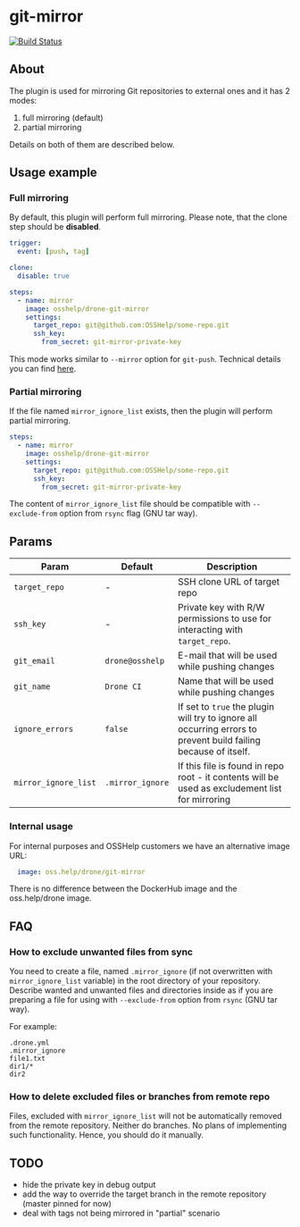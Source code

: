 # git-mirror

[![Build Status](https://drone.osshelp.ru/api/badges/drone/drone-git-mirror/status.svg)](https://drone.osshelp.ru/drone/drone-git-mirror)

## About

The plugin is used for mirroring Git repositories to external ones and it has 2 modes:

1. full mirroring (default)
1. partial mirroring

Details on both of them are described below.

## Usage example

### Full mirroring

By default, this plugin will perform full mirroring. Please note, that the clone step should be **disabled**.

``` yaml
trigger:
  event: [push, tag]

clone:
  disable: true

steps:
  - name: mirror
    image: osshelp/drone-git-mirror
    settings:
      target_repo: git@github.com:OSSHelp/some-repo.git
      ssh_key:
        from_secret: git-mirror-private-key
```

This mode works similar to `--mirror` option for `git-push`. Technical details you can find [here](entrypoint.sh#L83-L88).

### Partial mirroring

If the file named `mirror_ignore_list` exists, then the plugin will perform partial mirroring.

``` yaml
steps:
  - name: mirror
    image: osshelp/drone-git-mirror
    settings:
      target_repo: git@github.com:OSSHelp/some-repo.git
      ssh_key:
        from_secret: git-mirror-private-key
```

The content of `mirror_ignore_list` file should be compatible with `--exclude-from` option from `rsync` flag (GNU tar way).

## Params

| Param | Default | Description |
| -------- | -------- | -------- |
| `target_repo` | - | SSH clone URL of target repo |
| `ssh_key` | - | Private key with R/W permissions to use for interacting with `target_repo`. |
| `git_email` | `drone@osshelp` | E-mail that will be used while pushing changes |
| `git_name` | `Drone CI` | Name that will be used while pushing changes |
| `ignore_errors` | `false` | If set to `true` the plugin will try to ignore all occurring errors to prevent build failing because of itself. |
| `mirror_ignore_list` | `.mirror_ignore` | If this file is found in repo root - it contents will be used as excludement list for mirroring |

### Internal usage

For internal purposes and OSSHelp customers we have an alternative image URL:

``` yaml
  image: oss.help/drone/git-mirror
```

There is no difference between the DockerHub image and the oss.help/drone image.

## FAQ

### How to exclude unwanted files from sync

You need to create a file, named `.mirror_ignore` (if not overwritten with `mirror_ignore_list` variable) in the root directory of your repository. Describe wanted and unwanted files and directories inside as if you are preparing a file for using with `--exclude-from` option from `rsync` (GNU tar way).

For example:

``` plaintext
.drone.yml
.mirror_ignore
file1.txt
dir1/*
dir2
```

### How to delete excluded files or branches from remote repo

Files, excluded with `mirror_ignore_list` will not be automatically removed from the remote repository. Neither do branches. No plans of implementing such functionality. Hence, you should do it manually.

## TODO

- hide the private key in debug output
- add the way to override the target branch in the remote repository (master pinned for now)
- deal with tags not being mirrored in "partial" scenario
